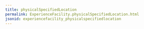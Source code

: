 ```yaml
---
title: physicalSpecifiedLocation
permalink: ExperienceFacility.physicalSpecifiedLocation.html
jsonid: experiencefacility_physicalspecifiedlocation
---
```

